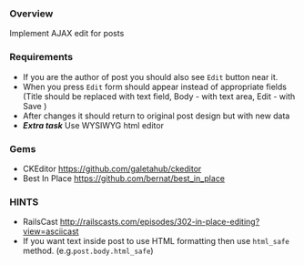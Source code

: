 ### Overview
Implement AJAX edit for posts

### Requirements
* If you are the author of post you should also see `Edit` button near it.
* When you press `Edit` form should appear instead of appropriate fields (Title
  should be replaced with text field, Body - with text area, Edit - with Save )
* After changes it should return to original post design but with new data
* ***Extra task*** Use WYSIWYG html editor

### Gems
- CKEditor <https://github.com/galetahub/ckeditor>
- Best In Place <https://github.com/bernat/best_in_place>

### HINTS
- RailsCast <http://railscasts.com/episodes/302-in-place-editing?view=asciicast>
- If you want text inside post to use HTML formatting then use `html_safe` method. (e.g.`post.body.html_safe`) 
